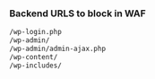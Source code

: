 ### Backend URLS to block in WAF
```sh
/wp-login.php
/wp-admin/   
/wp-admin/admin-ajax.php
/wp-content/ 
/wp-includes/

```
